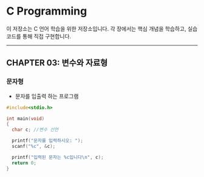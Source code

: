 #  C Programming

이 저장소는 C 언어 학습을 위한 저장소입니다. 각 장에서는 핵심 개념을 학습하고, 실습 코드를 통해 직접 구현합니다.

---

##  CHAPTER 03: 변수와 자료형 

### 문자형
- 문자를 입출력 하는 프로그램
```C
#include<stdio.h>

int main(void)
{
  char c; //변수 선언

  printf("문자를 입력하시오: ");
  scanf("%c", &c);

  printf("입력된 문자는 %c입니다\n", c);
  return 0;
}
```
